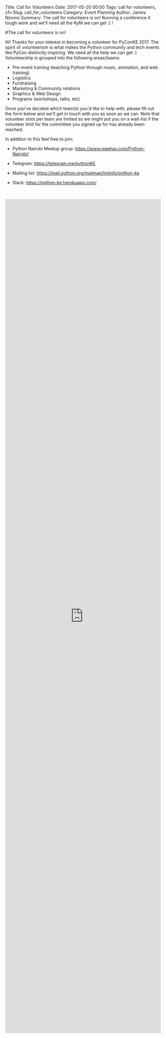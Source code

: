 Title: Call for Volunteers
Date: 2017-05-20 00:00
Tags: call for volunteers, cfv
Slug: call_for_volunteers
Category: Event Planning
Author: James Nzomo
Summary: The call for volunteers is on! Running a conference it tough work and we'll need all the KyM we can get :) !


#The call for volunteers is on!  

Hi! Thanks for your interest in becoming a volunteer for PyConKE 2017. 
The spirit of volunteerism is what makes the Python community and tech
events like PyCon distinctly inspiring. We need all the help we can get :)
Volunteership is grouped into the following areas/teams:

- Pre-event training (teaching Python through music, animation, and web training)
- Logistics
- Fundraising
- Marketing & Community relations
- Graphics & Web Design
- Programs (workshops, talks, etc)

Once you've decided which team(s) you'd like to help with, please fill out
the form below and we'll get in touch with you as soon as we can. Note that
volunteer slots per team are limited so we might put you on a wait-list if
the volunteer limit for the committee you signed up for has already been
reached.

In addition to this feel free to join:

- Python Nairobi Meetup group: https://www.meetup.com/Python-Nairobi/
- Telegram: https://telegram.me/pythonKE
- Mailing list: https://mail.python.org/mailman/listinfo/python-ke
- Slack: https://python-ke.herokuapp.com/

  &nbsp;  
<iframe
src="https://docs.google.com/forms/d/e/1FAIpQLSf25kfyBIEdxI5gmXFHqwIN_xS_854f_78BL5OGPYhTGH_eKg/viewform?embedded=true"
frameborder="0" marginheight="0" marginwidth="0" width="100%" height="2700" >
Loading...</iframe>
